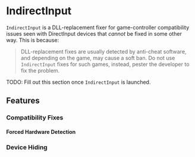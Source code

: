 # IndirectInput

`IndirectInput` is a DLL-replacement fixer for game-controller compatibility
issues seen with DirectInput devices that *cannot* be fixed in some other way.
This is because:

> DLL-replacement fixes are usually detected by anti-cheat software, and
depending on the game, may cause a soft ban. Do not use `IndirectInput` fixes
for such games, instead, pester the developer to fix the problem.

TODO: Fill out this section once `IndirectInput` is launched.

## Features

### Compatibility Fixes

#### Forced Hardware Detection

### Device Hiding
